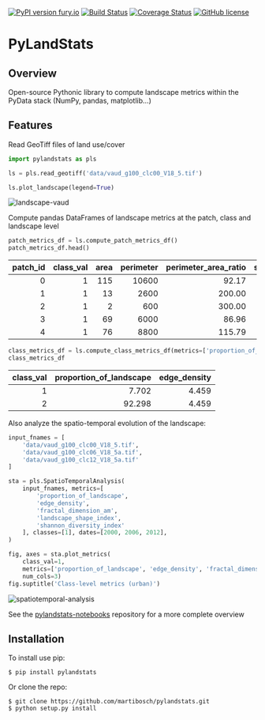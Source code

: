 [![PyPI version fury.io](https://badge.fury.io/py/pylandstats.svg)](https://pypi.python.org/pypi/pylandstats/)
[![Build Status](https://travis-ci.org/martibosch/pylandstats.svg?branch=master)](https://travis-ci.org/martibosch/pylandstats)
[![Coverage Status](https://coveralls.io/repos/github/martibosch/pylandstats/badge.svg?branch=master)](https://coveralls.io/github/martibosch/pylandstats?branch=master)
[![GitHub license](https://img.shields.io/github/license/martibosch/pylandstats.svg)](https://github.com/martibosch/pylandstats/blob/master/LICENSE)

PyLandStats
===============================

Overview
--------

Open-source Pythonic library to compute landscape metrics within the PyData stack (NumPy, pandas, matplotlib...)

Features
--------

Read GeoTiff files of land use/cover

```python
import pylandstats as pls

ls = pls.read_geotiff('data/vaud_g100_clc00_V18_5.tif')

ls.plot_landscape(legend=True)
```

![landscape-vaud](figures/landscape.png)

Compute pandas DataFrames of landscape metrics at the patch, class and landscape level

```python
patch_metrics_df = ls.compute_patch_metrics_df()
patch_metrics_df.head()
```

patch_id|class_val|area|perimeter|perimeter_area_ratio|shape_index|fractal_dimension|
-------:|--------:|---:|--------:|-------------------:|----------:|----------------:|
       0|        1| 115|    10600|               92.17|      2.409|            1.130|
       1|        1|  13|     2600|              200.00|      1.625|            1.100|
       2|        1|   2|      600|              300.00|      1.000|            1.012|
       3|        1|  69|     6000|               86.96|      1.765|            1.088|
       4|        1|  76|     8800|              115.79|      2.444|            1.137|

```python
class_metrics_df = ls.compute_class_metrics_df(metrics=['proportion_of_landscape', 'edge_density'])
class_metrics_df
```

class_val|proportion_of_landscape|edge_density|
--------:|----------------------:|-----------:|
        1|                  7.702|       4.459|
        2|                 92.298|       4.459|

Also analyze the spatio-temporal evolution of the landscape:

```python
input_fnames = [
    'data/vaud_g100_clc00_V18_5.tif',
    'data/vaud_g100_clc06_V18_5a.tif',
    'data/vaud_g100_clc12_V18_5a.tif'
]

sta = pls.SpatioTemporalAnalysis(
    input_fnames, metrics=[
        'proportion_of_landscape',
        'edge_density',
        'fractal_dimension_am',
        'landscape_shape_index',
        'shannon_diversity_index'
    ], classes=[1], dates=[2000, 2006, 2012], 
)

fig, axes = sta.plot_metrics(
    class_val=1,
    metrics=['proportion_of_landscape', 'edge_density', 'fractal_dimension_am'],
    num_cols=3)
fig.suptitle('Class-level metrics (urban)')
```

![spatiotemporal-analysis](figures/spatiotemporal.png)

See the [pylandstats-notebooks](https://github.com/martibosch/pylandstats-notebooks) repository for a more complete overview

Installation
------------

To install use pip:

    $ pip install pylandstats


Or clone the repo:

    $ git clone https://github.com/martibosch/pylandstats.git
    $ python setup.py install
